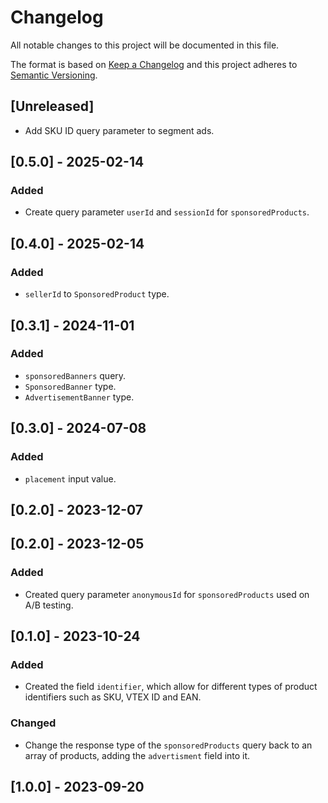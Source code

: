 # Changelog

All notable changes to this project will be documented in this file.

The format is based on [Keep a Changelog](http://keepachangelog.com/en/1.0.0/)
and this project adheres to [Semantic Versioning](http://semver.org/spec/v2.0.0.html).

## [Unreleased]

- Add SKU ID query parameter to segment ads.

## [0.5.0] - 2025-02-14

### Added
- Create query parameter `userId` and `sessionId` for `sponsoredProducts`.


## [0.4.0] - 2025-02-14

### Added

- `sellerId` to `SponsoredProduct` type.

## [0.3.1] - 2024-11-01

### Added

- `sponsoredBanners` query.
- `SponsoredBanner` type.
- `AdvertisementBanner` type.

## [0.3.0] - 2024-07-08

### Added

- `placement` input value.

## [0.2.0] - 2023-12-07

## [0.2.0] - 2023-12-05

### Added

- Created query parameter `anonymousId` for `sponsoredProducts` used on A/B testing.

## [0.1.0] - 2023-10-24

### Added

- Created the field `identifier`, which allow for different types of product identifiers such as SKU, VTEX ID and EAN.

### Changed

- Change the response type of the `sponsoredProducts` query back to an array of products, adding the `advertisment` field into it.

## [1.0.0] - 2023-09-20

